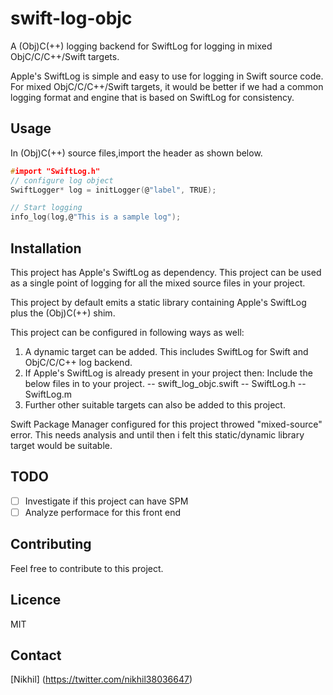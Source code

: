 # swift-log-objc

A (Obj)C(++) logging backend for SwiftLog for logging in mixed ObjC/C/C++/Swift targets.


 Apple's SwiftLog is simple and easy to use for logging in Swift source code. For mixed ObjC/C/C++/Swift targets, it would be better if we had a common logging format and engine that is based on SwiftLog for consistency.


 ## Usage

 In (Obj)C(++) source files,import the header as shown below.

 ```C
 #import "SwiftLog.h"
 // configure log object
 SwiftLogger* log = initLogger(@"label", TRUE);

 // Start logging
 info_log(log,@"This is a sample log");
 ```
 
 ## Installation
 
 This project has Apple's SwiftLog as dependency. This project can be used as a single point of logging for 
 all the mixed source files in your project.
 
 This project by default emits a static library containing Apple's SwiftLog plus the (Obj)C(++) shim.
 
 This project can be configured in following ways as well:
 1. A dynamic target can be added. This includes SwiftLog for Swift and ObjC/C/C++ log backend.
 2. If Apple's SwiftLog is already present in your project then:
    Include the below files in to your project.
      -- swift_log_objc.swift
      -- SwiftLog.h
      -- SwiftLog.m
 3. Further other suitable targets can also be added to this project.
 
 Swift Package Manager configured for this project throwed "mixed-source" error. This needs analysis and 
 until then i felt this static/dynamic library target would be suitable.
 
 ## TODO
 - [ ] Investigate if this project can have SPM
 - [ ] Analyze performace for this front end

## Contributing 
Feel free to contribute to this project.

## Licence
MIT

## Contact
[Nikhil] (https://twitter.com/nikhil38036647)

 
